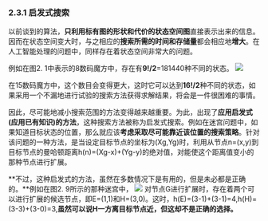 ### 2.3.1 启发式搜索

以前谈到的算法，**只利用标有图的形状和代价的状态空间图**直接表示出来的信息。因而在状态空间变大时，与之相应的**搜索所需的时间和存储量**都会相应地**增大**。在人工智能处理的问题中，同样存在着状态空间非常大的问题。

例如在图2. 1中表示的8数码魔方中，存在有**9!/2**=181440种不同的状态。
![](../The-Relationship/cube.jpg)

在15数码魔方中，这个数目会变得更大，这时它可以达到**16!/2**种不同的状态，如果采用一个不漏地进行试验的搜索方法获得求解结果，将会是一件很困难的事情。

因此，尽可能地减小搜索范围的方法变得越来越重要。为此，出现了**应用启发式(应用已有知识)的方法**，这种搜索方法被称为启发式搜索。例如在迷宫问题中，如果知道目标状态的位置，那么就应该**考虑采取尽可能靠近该位置的搜索策略**。针对该问题的一种方法，是当设定目标节点的坐标为(Xg,Yg)时，利用从节点n=(x,y)到目标节点的曼哈顿距离h(n)=(Xg-x)+(Yg-y)的绝对值，对能使这个距离值变小的那种节点进行扩展。

**不过，这种启发式的方法，虽然在多数情况下是有用的，但是未必都是正确的。**例如在图2. 9所示的那种迷宫中，
![](../One-by-one-search/标出代价的节点图.jpg)
对节点G进行扩展时，存在着两个可以进行扩展的候选节点，即E=(1,1)和H=(3,0)。这时，h(E)=(3-1)+(3-1)=4,h(H)=(3-3)+(3-0)=3,**虽然可以说H一方离目标节点近，但这却不是正确的选择。**
